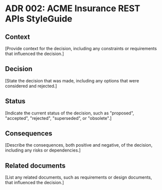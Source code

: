 
# ADR 002: ACME Insurance REST APIs StyleGuide

## Context

[Provide context for the decision, including any constraints or requirements that influenced the decision.]

## Decision

[State the decision that was made, including any options that were considered and rejected.]

## Status

[Indicate the current status of the decision, such as "proposed", "accepted", "rejected", "superseded", or "obsolete".]

## Consequences

[Describe the consequences, both positive and negative, of the decision, including any risks or dependencies.]

## Related documents

[List any related documents, such as requirements or design documents, that influenced the decision.]
